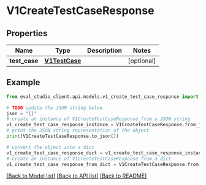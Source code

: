 # V1CreateTestCaseResponse


## Properties

Name | Type | Description | Notes
------------ | ------------- | ------------- | -------------
**test_case** | [**V1TestCase**](V1TestCase.md) |  | [optional] 

## Example

```python
from eval_studio_client.api.models.v1_create_test_case_response import V1CreateTestCaseResponse

# TODO update the JSON string below
json = "{}"
# create an instance of V1CreateTestCaseResponse from a JSON string
v1_create_test_case_response_instance = V1CreateTestCaseResponse.from_json(json)
# print the JSON string representation of the object
print(V1CreateTestCaseResponse.to_json())

# convert the object into a dict
v1_create_test_case_response_dict = v1_create_test_case_response_instance.to_dict()
# create an instance of V1CreateTestCaseResponse from a dict
v1_create_test_case_response_from_dict = V1CreateTestCaseResponse.from_dict(v1_create_test_case_response_dict)
```
[[Back to Model list]](../README.md#documentation-for-models) [[Back to API list]](../README.md#documentation-for-api-endpoints) [[Back to README]](../README.md)



